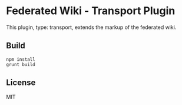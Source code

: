 # Federated Wiki - Transport Plugin

This plugin, type: transport, extends the markup of the federated wiki.

## Build

    npm install
    grunt build

## License

MIT

